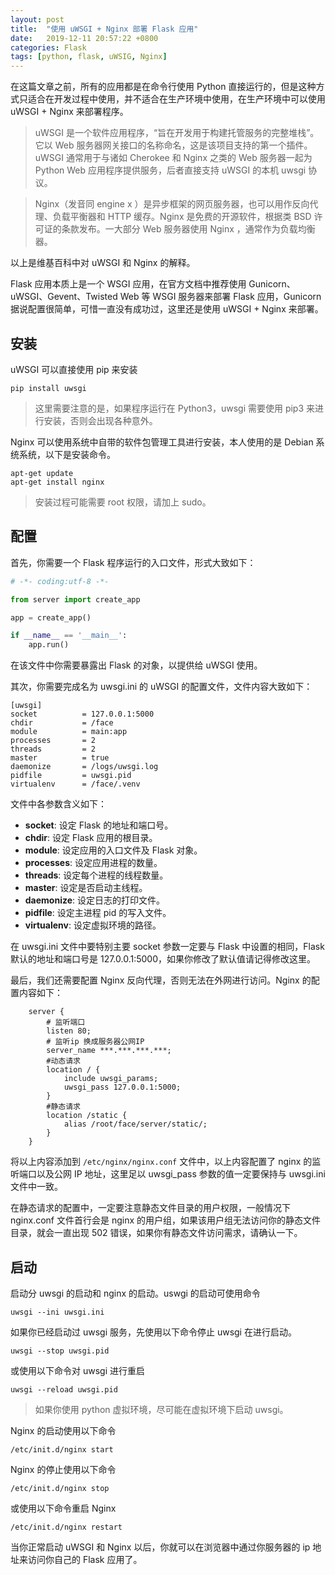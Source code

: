 ```yaml
---
layout: post
title:  "使用 uWSGI + Nginx 部署 Flask 应用"
date:   2019-12-11 20:57:22 +0800
categories: Flask
tags: [python, flask, uWSIG, Nginx]
---
```


在这篇文章之前，所有的应用都是在命令行使用 Python 直接运行的，但是这种方式只适合在开发过程中使用，并不适合在生产环境中使用，在生产环境中可以使用 uWSGI + Nginx 来部署程序。

>uWSGI 是一个软件应用程序，“旨在开发用于构建托管服务的完整堆栈”。它以 Web 服务器网关接口的名称命名，这是该项目支持的第一个插件。  uWSGI 通常用于与诸如 Cherokee 和 Nginx 之类的 Web 服务器一起为 Python  Web 应用程序提供服务，后者直接支持 uWSGI 的本机 uwsgi 协议。

>Nginx（发音同 engine x ）是异步框架的网页服务器，也可以用作反向代理、负载平衡器和 HTTP 缓存。Nginx 是免费的开源软件，根据类 BSD 许可证的条款发布。一大部分 Web 服务器使用 Nginx ，通常作为负载均衡器。

以上是维基百科中对 uWSGI 和 Nginx 的解释。

Flask 应用本质上是一个 WSGI 应用，在官方文档中推荐使用 Gunicorn、uWSGI、Gevent、Twisted Web 等 WSGI 服务器来部署 Flask 应用，Gunicorn 据说配置很简单，可惜一直没有成功过，这里还是使用 uWSGI + Nginx 来部署。

## 安装
uWSGI 可以直接使用 pip 来安装
```shell
pip install uwsgi
```
> 这里需要注意的是，如果程序运行在 Python3，uwsgi 需要使用 pip3 来进行安装，否则会出现各种意外。

Nginx 可以使用系统中自带的软件包管理工具进行安装，本人使用的是  Debian 系统系统，以下是安装命令。
```shell
apt-get update
apt-get install nginx
```
>安装过程可能需要 root 权限，请加上 sudo。

## 配置
首先，你需要一个 Flask 程序运行的入口文件，形式大致如下：
```python
# -*- coding:utf-8 -*-

from server import create_app

app = create_app()

if __name__ == '__main__':
    app.run()
```
在该文件中你需要暴露出 Flask 的对象，以提供给 uWSGI 使用。

其次，你需要完成名为 uwsgi.ini 的 uWSGI 的配置文件，文件内容大致如下：
```
[uwsgi]
socket          = 127.0.0.1:5000
chdir           = /face
module          = main:app
processes       = 2
threads         = 2
master          = true
daemonize       = /logs/uwsgi.log
pidfile         = uwsgi.pid
virtualenv      = /face/.venv
```
文件中各参数含义如下：
- **socket**: 设定 Flask 的地址和端口号。
- **chdir**: 设定 Flask 应用的根目录。
- **module**: 设定应用的入口文件及 Flask 对象。
- **processes**: 设定应用进程的数量。
- **threads**: 设定每个进程的线程数量。
- **master**: 设定是否启动主线程。
- **daemonize**: 设定日志的打印文件。
- **pidfile**: 设定主进程 pid 的写入文件。
- **virtualenv**: 设定虚拟环境的路径。

在 uwsgi.ini 文件中要特别主要 socket 参数一定要与 Flask 中设置的相同，Flask 默认的地址和端口号是 127.0.0.1:5000，如果你修改了默认值请记得修改这里。

最后，我们还需要配置 Nginx 反向代理，否则无法在外网进行访问。Nginx 的配置内容如下：
```
	server {
		# 监听端口
		listen 80;
		# 监听ip 换成服务器公网IP
		server_name ***.***.***.***;
		#动态请求
		location / {
			include uwsgi_params;
			uwsgi_pass 127.0.0.1:5000;
		}
		#静态请求
		location /static {
			alias /root/face/server/static/;
		}
	}
```
将以上内容添加到 ```/etc/nginx/nginx.conf``` 文件中，以上内容配置了 nginx 的监听端口以及公网 IP 地址，这里足以 uwsgi_pass 参数的值一定要保持与 uwsgi.ini 文件中一致。

在静态请求的配置中，一定要注意静态文件目录的用户权限，一般情况下 nginx.conf 文件首行会是 nginx 的用户组，如果该用户组无法访问你的静态文件目录，就会一直出现 502 错误，如果你有静态文件访问需求，请确认一下。

## 启动
启动分 uwsgi 的启动和 nginx 的启动。uswgi 的启动可使用命令
```shell
uwsgi --ini uwsgi.ini
```
如果你已经启动过 uwsgi 服务，先使用以下命令停止 uwsgi 在进行启动。
```
uwsgi --stop uwsgi.pid
```
或使用以下命令对 uwsgi 进行重启
```
uwsgi --reload uwsgi.pid
```

> 如果你使用 python 虚拟环境，尽可能在虚拟环境下启动 uwsgi。

Nginx 的启动使用以下命令
```shell
/etc/init.d/nginx start
```
Nginx 的停止使用以下命令
```shell
/etc/init.d/nginx stop
```
或使用以下命令重启 Nginx
```shell
/etc/init.d/nginx restart
```

当你正常启动 uWSGI 和 Nginx 以后，你就可以在浏览器中通过你服务器的 ip 地址来访问你自己的 Flask 应用了。

